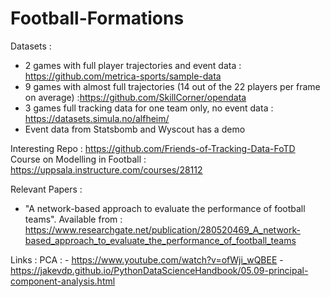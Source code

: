 # Football-Formations
Datasets : 

- 2 games with full player trajectories and event data : https://github.com/metrica-sports/sample-data
- 9 games with almost full trajectories (14 out of the 22 players per frame on average) :https://github.com/SkillCorner/opendata
- 3 games full tracking data for one team only, no event data : https://datasets.simula.no/alfheim/
- Event data from Statsbomb and Wyscout has a demo



Interesting Repo : https://github.com/Friends-of-Tracking-Data-FoTD
Course on Modelling in Football : https://uppsala.instructure.com/courses/28112

Relevant Papers : 
- "A network-based approach to evaluate the performance of football teams". Available from : https://www.researchgate.net/publication/280520469_A_network-based_approach_to_evaluate_the_performance_of_football_teams


Links : 
PCA : - https://www.youtube.com/watch?v=ofWji_wQBEE
      - https://jakevdp.github.io/PythonDataScienceHandbook/05.09-principal-component-analysis.html
